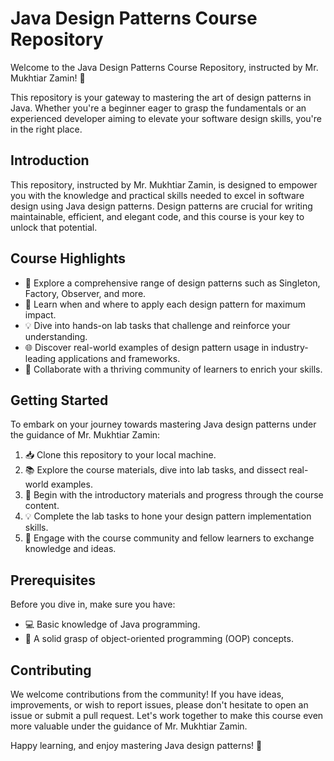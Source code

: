 # Java Design Patterns Course Repository

Welcome to the Java Design Patterns Course Repository, instructed by Mr. Mukhtiar Zamin! 🚀

This repository is your gateway to mastering the art of design patterns in Java. Whether you're a beginner eager to grasp the fundamentals or an experienced developer aiming to elevate your software design skills, you're in the right place.

## Introduction
This repository, instructed by Mr. Mukhtiar Zamin, is designed to empower you with the knowledge and practical skills needed to excel in software design using Java design patterns. Design patterns are crucial for writing maintainable, efficient, and elegant code, and this course is your key to unlock that potential.

## Course Highlights
- 🌟 Explore a comprehensive range of design patterns such as Singleton, Factory, Observer, and more.
- 🚀 Learn when and where to apply each design pattern for maximum impact.
- 💡 Dive into hands-on lab tasks that challenge and reinforce your understanding.
- 🌐 Discover real-world examples of design pattern usage in industry-leading applications and frameworks.
- 🤝 Collaborate with a thriving community of learners to enrich your skills.

## Getting Started
To embark on your journey towards mastering Java design patterns under the guidance of Mr. Mukhtiar Zamin:
1. 📥 Clone this repository to your local machine.
2. 📚 Explore the course materials, dive into lab tasks, and dissect real-world examples.
3. 🚀 Begin with the introductory materials and progress through the course content.
4. 💡 Complete the lab tasks to hone your design pattern implementation skills.
5. 🤝 Engage with the course community and fellow learners to exchange knowledge and ideas.

## Prerequisites
Before you dive in, make sure you have:
- 💻 Basic knowledge of Java programming.
- 🧠 A solid grasp of object-oriented programming (OOP) concepts.

## Contributing
We welcome contributions from the community! If you have ideas, improvements, or wish to report issues, please don't hesitate to open an issue or submit a pull request. Let's work together to make this course even more valuable under the guidance of Mr. Mukhtiar Zamin.

Happy learning, and enjoy mastering Java design patterns! 🌟
